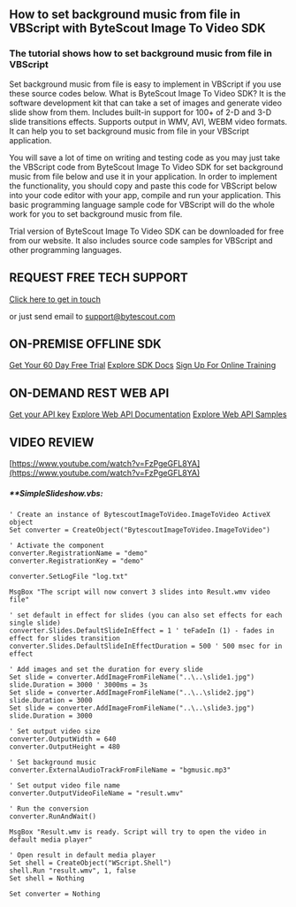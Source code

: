 ## How to set background music from file in VBScript with ByteScout Image To Video SDK

### The tutorial shows how to set background music from file in VBScript

Set background music from file is easy to implement in VBScript if you use these source codes below. What is ByteScout Image To Video SDK? It is the software development kit that can take a set of images and generate video slide show from them. Includes built-in support for 100+ of 2-D and 3-D slide transitions effects. Supports output in WMV, AVI, WEBM video formats. It can help you to set background music from file in your VBScript application.

You will save a lot of time on writing and testing code as you may just take the VBScript code from ByteScout Image To Video SDK for set background music from file below and use it in your application. In order to implement the functionality, you should copy and paste this code for VBScript below into your code editor with your app, compile and run your application. This basic programming language sample code for VBScript will do the whole work for you to set background music from file.

Trial version of ByteScout Image To Video SDK can be downloaded for free from our website. It also includes source code samples for VBScript and other programming languages.

## REQUEST FREE TECH SUPPORT

[Click here to get in touch](https://bytescout.zendesk.com/hc/en-us/requests/new?subject=ByteScout%20Image%20To%20Video%20SDK%20Question)

or just send email to [support@bytescout.com](mailto:support@bytescout.com?subject=ByteScout%20Image%20To%20Video%20SDK%20Question) 

## ON-PREMISE OFFLINE SDK 

[Get Your 60 Day Free Trial](https://bytescout.com/download/web-installer?utm_source=github-readme)
[Explore SDK Docs](https://bytescout.com/documentation/index.html?utm_source=github-readme)
[Sign Up For Online Training](https://academy.bytescout.com/)


## ON-DEMAND REST WEB API

[Get your API key](https://pdf.co/documentation/api?utm_source=github-readme)
[Explore Web API Documentation](https://pdf.co/documentation/api?utm_source=github-readme)
[Explore Web API Samples](https://github.com/bytescout/ByteScout-SDK-SourceCode/tree/master/PDF.co%20Web%20API)

## VIDEO REVIEW

[https://www.youtube.com/watch?v=FzPgeGFL8YA](https://www.youtube.com/watch?v=FzPgeGFL8YA)




<!-- code block begin -->

##### ****SimpleSlideshow.vbs:**
    
```
' Create an instance of BytescoutImageToVideo.ImageToVideo ActiveX object
Set converter = CreateObject("BytescoutImageToVideo.ImageToVideo")

' Activate the component
converter.RegistrationName = "demo"
converter.RegistrationKey = "demo"

converter.SetLogFile "log.txt"

MsgBox "The script will now convert 3 slides into Result.wmv video file"

' set default in effect for slides (you can also set effects for each single slide)
converter.Slides.DefaultSlideInEffect = 1 ' teFadeIn (1) - fades in effect for slides transition
converter.Slides.DefaultSlideInEffectDuration = 500 ' 500 msec for in effect

' Add images and set the duration for every slide
Set slide = converter.AddImageFromFileName("..\..\slide1.jpg")
slide.Duration = 3000 ' 3000ms = 3s
Set slide = converter.AddImageFromFileName("..\..\slide2.jpg")
slide.Duration = 3000
Set slide = converter.AddImageFromFileName("..\..\slide3.jpg")
slide.Duration = 3000

' Set output video size
converter.OutputWidth = 640
converter.OutputHeight = 480

' Set background music
converter.ExternalAudioTrackFromFileName = "bgmusic.mp3"

' Set output video file name
converter.OutputVideoFileName = "result.wmv"

' Run the conversion
converter.RunAndWait()

MsgBox "Result.wmv is ready. Script will try to open the video in default media player"

' Open result in default media player
Set shell = CreateObject("WScript.Shell")
shell.Run "result.wmv", 1, false
Set shell = Nothing

Set converter = Nothing

```

<!-- code block end -->